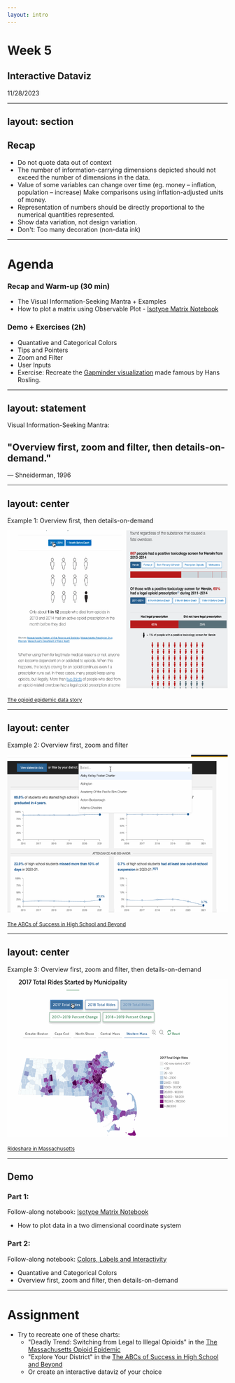 ```yaml
---
layout: intro
--- 
```

# Week 5
## Interactive Dataviz
11/28/2023

<Credit />

---
layout: section
---

## Recap

- Do not quote data out of context
- The number of information-carrying dimensions depicted should not exceed the number of dimensions in the data.
- Value of some variables can change over time (eg. money – inflation, population – increase) Make comparisons using inflation-adjusted units of money.
- Representation of numbers should be directly proportional to the numerical quantities represented.
- Show data variation, not design variation.
- Don't: Too many decoration (non-data ink)

<!-- Last week, we learned principles and theories of dataviz. -->


---

# Agenda

### Recap and Warm-up (30 min)
- The Visual Information-Seeking Mantra + Examples
- How to plot a matrix using Observable Plot - [Isotype Matrix Notebook](https://observablehq.com/@datavizstudio/person-isotype-matrix)
### Demo + Exercises (2h)
- Quantative and Categorical Colors
- Tips and Pointers
- Zoom and Filter
- User Inputs
- Exercise: Recreate the [Gapminder visualization](https://www.gapminder.org/tools/#$chart-type=bubbles&url=v1) made famous by Hans Rosling. 

---
layout: statement
---

Visual Information-Seeking Mantra:

## "Overview first, zoom and filter, then details-on-demand." 

— Shneiderman, 1996

<!-- There are many possible paths to discovery, but some are surer and faster than others. When skilled seekers venture into the world of data exploration, they tend to follow a particular path that Ben Shneiderman of the University of Maryland recognized and expressed in the form of a mantra 
-->

---
layout: center
---

Example 1: Overview first, then details-on-demand

<img src="/images/week5/prescription.gif" style="height: 360px">

<!-- Overview provides a general context for understanding the data set; it paints a "picture" of the whole data entity that the information visualization represents. Patterns and themes in the data that may be helpful can often be seen only from a vantage point that comprises the whole view. From this perspective, major components and their relationships to one another are made evident. Simply the overall shape of the data itself can provide assistance in understanding the information that is encoded. Significant features can be discerned and selected for further examination. Such features might not be readily viewable from another part of the data representation or might be obscured from certain vantage points. Revealing these features at the outset can aid the user in filtering the extraneous information so that they can complete their task more efficiently by excluding unimportant aspects of the representation.
[Craft and Cairns, 2005] -->

<small>[The opioid epidemic data story](https://chapter55.digital.mass.gov/#addictions)</small>

---
layout: center
---

Example 2: Overview first, zoom and filter

<img src="/images/week5/abcs.gif" style="height: 360px">

<!-- Overview provides a general context for understanding the data set; it paints a "picture" of the whole data entity that the information visualization represents. Patterns and themes in the data that may be helpful can often be seen only from a vantage point that comprises the whole view. From this perspective, major components and their relationships to one another are made evident. Simply the overall shape of the data itself can provide assistance in understanding the information that is encoded. Significant features can be discerned and selected for further examination. Such features might not be readily viewable from another part of the data representation or might be obscured from certain vantage points. Revealing these features at the outset can aid the user in filtering the extraneous information so that they can complete their task more efficiently by excluding unimportant aspects of the representation.
[Craft and Cairns, 2005] -->

<small>[The ABCs of Success in High School and Beyond](https://abcs.sites.digital.mass.gov/)</small>

---
layout: center
---

Example 3: Overview first, zoom and filter, then details-on-demand

<img src="/images/week5/rideshare.gif" style="height: 360px">

<!-- Overview provides a general context for understanding the data set; it paints a "picture" of the whole data entity that the information visualization represents. Patterns and themes in the data that may be helpful can often be seen only from a vantage point that comprises the whole view. From this perspective, major components and their relationships to one another are made evident. Simply the overall shape of the data itself can provide assistance in understanding the information that is encoded. Significant features can be discerned and selected for further examination. Such features might not be readily viewable from another part of the data representation or might be obscured from certain vantage points. Revealing these features at the outset can aid the user in filtering the extraneous information so that they can complete their task more efficiently by excluding unimportant aspects of the representation.
[Craft and Cairns, 2005] -->

<small>[Rideshare in Massachusetts](https://tnc.sites.digital.mass.gov/)</small>


---

## Demo 


### Part 1: 

Follow-along notebook: [Isotype Matrix Notebook](https://observablehq.com/@datavizstudio/person-isotype-matrix)
- How to plot data in a two dimensional coordinate system

### Part 2: 

Follow-along notebook: [Colors, Labels and Interactivity](https://observablehq.com/@datavizstudio/colors-labels-and-interactivity)

- Quantative and Categorical Colors
- Overview first, zoom and filter, then details-on-demand


---

# Assignment

- Try to recreate one of these charts:
    - "Deadly Trend: Switching from Legal to Illegal Opioids" in the [The Massachusetts Opioid Epidemic](https://chapter55.digital.mass.gov/)
    - "Explore Your District" in the [The ABCs of Success in High School and Beyond](https://abcs.sites.digital.mass.gov/)
    - Or create an interactive dataviz of your choice